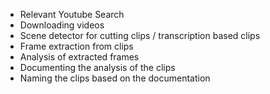 - Relevant Youtube Search
- Downloading videos
- Scene detector for cutting clips / transcription based clips
- Frame extraction from clips
- Analysis of extracted frames
- Documenting the analysis of the clips
- Naming the clips based on the documentation
